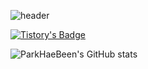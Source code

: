 ![header](https://capsule-render.vercel.app/api?type=venom&text=Been!GitHub&height=180&fontColor=000&color=random)


[![Tistory's Badge](https://github-readme-tistory-card.vercel.app/api/badge?name={ParkHaeBeen})](https://haebing.tistory.com/)



![ParkHaeBeen's GitHub stats](https://github-readme-stats.vercel.app/api?username=ParkHaeBeen&show_icons=true&theme=radical)

